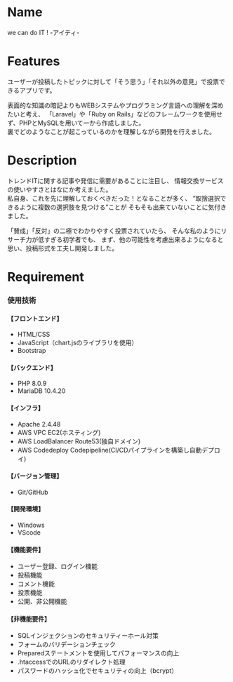 # Name  
we can do IT ! -アイティ-  
  
# Features  
ユーザーが投稿したトピックに対して「そう思う」「それ以外の意見」で投票できるアプリです。  
  
表面的な知識の暗記よりもWEBシステムやプログラミング言語への理解を深めたいと考え、
「Laravel」や「Ruby on Rails」などのフレームワークを使用せず、PHPとMySQLを用いて一から作成しました。  
裏でどのようなことが起こっているのかを理解しながら開発を行えました。  
  
# Description  
トレンドITに関する記事や発信に需要があることに注目し、 情報交換サービスの使いやすさとはなにか考えました。  
私自身、これを先に理解しておくべきだった！となることが多く、 ”取捨選択できるように複数の選択肢を見つける”ことが そもそも出来ていないことに気付きました。  
  
「賛成」「反対」の二極でわかりやすく投票されていたら、 そんな私のようにリサーチ力が低すぎる初学者でも、 まず、他の可能性を考慮出来るようになると思い、投稿形式を工夫し開発しました。  

# Requirement  
### 使用技術  
#### 【フロントエンド】  
- HTML/CSS
- JavaScript（chart.jsのライブラリを使用）
- Bootstrap  
  
#### 【バックエンド】  
- PHP 8.0.9
- MariaDB 10.4.20
  
#### 【インフラ】  
- Apache 2.4.48
- AWS VPC EC2(ホスティング)
- AWS LoadBalancer Route53(独自ドメイン)
- AWS Codedeploy Codepipeline(CI/CDパイプラインを構築し自動デプロイ)
  
#### 【バージョン管理】  
- Git/GitHub
  
#### 【開発環境】  
- Windows
- VScode
  
#### 【機能要件】
- ユーザー登録、ログイン機能
- 投稿機能
- コメント機能
- 投票機能
- 公開、非公開機能
  
#### 【非機能要件】
- SQLインジェクションのセキュリティーホール対策
- フォームのバリデーションチェック
- Preparedステートメントを使用してパフォーマンスの向上
- .htaccessでのURLのリダイレクト処理
- パスワードのハッシュ化でセキュリティの向上（bcrypt）